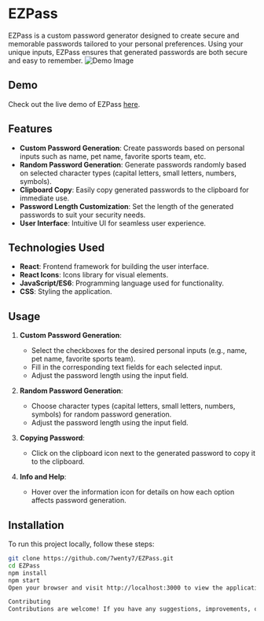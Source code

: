 # EZPass

EZPass is a custom password generator designed to create secure and memorable passwords tailored to your personal preferences. Using your unique inputs, EZPass ensures that generated passwords are both secure and easy to remember.
![Demo Image](https://postimg.cc/y37chCmv)


## Demo

Check out the live demo of EZPass [here](https://7wenty7.github.io/EZPass/).

## Features

- **Custom Password Generation**: Create passwords based on personal inputs such as name, pet name, favorite sports team, etc.
- **Random Password Generation**: Generate passwords randomly based on selected character types (capital letters, small letters, numbers, symbols).
- **Clipboard Copy**: Easily copy generated passwords to the clipboard for immediate use.
- **Password Length Customization**: Set the length of the generated passwords to suit your security needs.
- **User Interface**: Intuitive UI for seamless user experience.


## Technologies Used

- **React**: Frontend framework for building the user interface.
- **React Icons**: Icons library for visual elements.
- **JavaScript/ES6**: Programming language used for functionality.
- **CSS**: Styling the application.

## Usage

1. **Custom Password Generation**:
   - Select the checkboxes for the desired personal inputs (e.g., name, pet name, favorite sports team).
   - Fill in the corresponding text fields for each selected input.
   - Adjust the password length using the input field.

2. **Random Password Generation**:
   - Choose character types (capital letters, small letters, numbers, symbols) for random password generation.
   - Adjust the password length using the input field.

3. **Copying Password**:
   - Click on the clipboard icon next to the generated password to copy it to the clipboard.

4. **Info and Help**:
   - Hover over the information icon for details on how each option affects password generation.

## Installation

To run this project locally, follow these steps:

```bash
git clone https://github.com/7wenty7/EZPass.git
cd EZPass
npm install
npm start
Open your browser and visit http://localhost:3000 to view the application.

Contributing
Contributions are welcome! If you have any suggestions, improvements, or feature requests, please open an issue or create a pull request.
